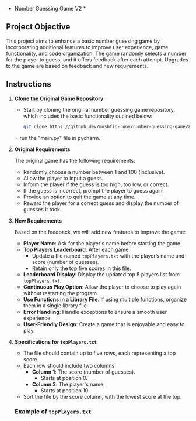 * Number Guessing Game V2 *

## Project Objective

This project aims to enhance a basic number guessing game by incorporating additional features to improve user experience, game functionality, and code organization. The game randomly selects a number for the player to guess, and it offers feedback after each attempt. Upgrades to the game are based on feedback and new requirements.

## Instructions

1. **Clone the Original Game Repository**
   - Start by cloning the original number guessing game repository, which includes the basic functionality outlined below:
     ```bash
     git clone https://github.dev/mushfiq-rony/number-guessing-gameV2
     ```
   = run the "main.py" file in pycharm.

2. **Original Requirements**

   The original game has the following requirements:
   - Randomly choose a number between 1 and 100 (inclusive).
   - Allow the player to input a guess.
   - Inform the player if the guess is too high, too low, or correct.
   - If the guess is incorrect, prompt the player to guess again.
   - Provide an option to quit the game at any time.
   - Reward the player for a correct guess and display the number of guesses it took.

3. **New Requirements**

   Based on the feedback, we will add new features to improve the game:

   - **Player Name**: Ask for the player's name before starting the game.
   - **Top Players Leaderboard**: After each game:
     - Update a file named `topPlayers.txt` with the player’s name and score (number of guesses).
     - Retain only the top five scores in this file.
   - **Leaderboard Display**: Display the updated top 5 players list from `topPlayers.txt`.
   - **Continuous Play Option**: Allow the player to choose to play again without restarting the program.
   - **Use Functions in a Library File**: If using multiple functions, organize them in a single library file.
   - **Error Handling**: Handle exceptions to ensure a smooth user experience.
   - **User-Friendly Design**: Create a game that is enjoyable and easy to play.

4. **Specifications for `topPlayers.txt`**

   - The file should contain up to five rows, each representing a top score.
   - Each row should include two columns:
     - **Column 1**: The score (number of guesses).
       - Starts at position 0.
     - **Column 2**: The player's name.
       - Starts at position 10.
   - Sort the file by the score column, with the lowest score at the top.

   ### Example of `topPlayers.txt`

